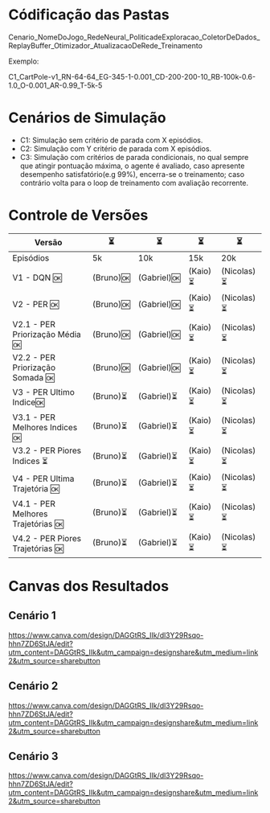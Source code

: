 # Códificação das Pastas
Cenario_NomeDoJogo_RedeNeural_PoliticadeExploracao_ColetorDeDados_ReplayBuffer_Otimizador_AtualizacaoDeRede_Treinamento

Exemplo:

C1_CartPole-v1_RN-64-64_EG-345-1-0.001_CD-200-200-10_RB-100k-0.6-1.0_O-0.001_AR-0.99_T-5k-5

# Cenários de Simulação
* C1: Simulação sem critério de parada com X episódios.
* C2: Simulação com Y critério de parada com X episódios.
* C3: Simulação com critérios de parada condicionais, no qual sempre que atingir pontuação máxima, o agente é avaliado, caso apresente desempenho satisfatório(e.g 99%), encerra-se o treinamento; caso contrário volta para o loop de treinamento com avaliação recorrente.

# Controle de Versões 
| Versão | ⏳ |⏳|⏳|⏳|
|--------|-------------|-----|-----|-----|
| Episódios       | 5k | 10k | 15k | 20k          |
|V1 - DQN 🆗|                                                                          (Bruno)🆗| (Gabriel)🆗|(Kaio)⏳|(Nicolas)⏳|
|V2 - PER 🆗   |                                                                       (Bruno)🆗| (Gabriel)🆗|(Kaio)⏳|(Nicolas)⏳|
|V2.1 - PER Priorização Média  🆗  |                                                   (Bruno)🆗| (Gabriel)🆗|(Kaio)⏳|(Nicolas)⏳|
|V2.2 - PER Priorização Somada  🆗  |                                                  (Bruno)🆗| (Gabriel)🆗|(Kaio)⏳|(Nicolas)⏳|
|V3 - PER Ultimo Indice🆗 |                                                            (Bruno)⏳| (Gabriel)⏳|(Kaio)⏳|(Nicolas)⏳|
|V3.1 - PER Melhores Indices  🆗  |                                                    (Bruno)⏳| (Gabriel)⏳|(Kaio)⏳|(Nicolas)⏳|
|V3.2 - PER Piores Indices ⏳   |                                                      (Bruno)⏳| (Gabriel)⏳|(Kaio)⏳|(Nicolas)⏳|
|V4 - PER Ultima Trajetória 🆗  |                                                      (Bruno)⏳| (Gabriel)⏳|(Kaio)⏳|(Nicolas)⏳|
|V4.1 - PER Melhores Trajetórias 🆗   |                                                (Bruno)⏳| (Gabriel)⏳|(Kaio)⏳|(Nicolas)⏳|
|V4.2 - PER Piores Trajetórias 🆗 |                                                    (Bruno)⏳| (Gabriel)⏳|(Kaio)⏳|(Nicolas)⏳|

# Canvas dos Resultados
## Cenário 1
https://www.canva.com/design/DAGGtRS_IIk/dl3Y29Rsqo-hhn7ZD6StJA/edit?utm_content=DAGGtRS_IIk&utm_campaign=designshare&utm_medium=link2&utm_source=sharebutton
## Cenário 2
https://www.canva.com/design/DAGGtRS_IIk/dl3Y29Rsqo-hhn7ZD6StJA/edit?utm_content=DAGGtRS_IIk&utm_campaign=designshare&utm_medium=link2&utm_source=sharebutton
## Cenário 3
https://www.canva.com/design/DAGGtRS_IIk/dl3Y29Rsqo-hhn7ZD6StJA/edit?utm_content=DAGGtRS_IIk&utm_campaign=designshare&utm_medium=link2&utm_source=sharebutton
